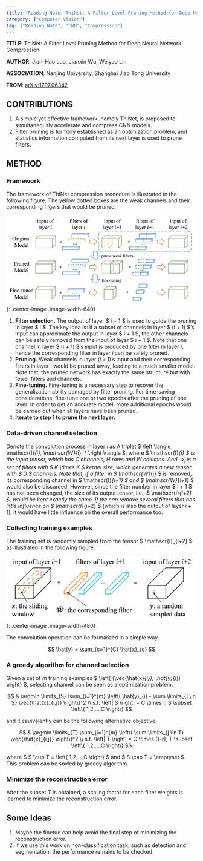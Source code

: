 ```yaml
---
title: "Reading Note: ThiNet: A Filter Level Pruning Method for Deep Neural Network Compression"
category: ["Computer Vision"]
tag: ["Reading Note", "CNN", "Compression"]
---
```


**TITLE**: ThiNet: A Filter Level Pruning Method for Deep Neural Network Compression

**AUTHOR**: Jian-Hao Luo, Jianxin Wu, Weiyao Lin

**ASSOCIATION**: Nanjing University, Shanghai Jiao Tong University

**FROM**: [arXiv:1707.06342](https://arxiv.org/abs/1707.06342)

## CONTRIBUTIONS ##

1. A simple yet effective framework, namely ThiNet, is proposed to simultaneously accelerate and compress CNN models.
2. Filter pruning is formally established as an optimization problem, and statistics information computed from its next layer is used to prune filters.

## METHOD ##

### Framework ###

The framework of ThiNet compression procedure is illustrated in the following figure. The yellow dotted boxes are the weak channels and their corresponding filgers that would be pruned.

![Framework](https://raw.githubusercontent.com/joshua19881228/my_blogs/master/Computer_Vision/Reading_Note/figures/Reading_Note_20170803_ThiNet_0.png "Framework"){: .center-image .image-width-640}

1. **Filter selection.** The output of layer $ i + 1 $ is used to guide the pruning in layer $ i $. The key idea is: if a subset of channels in layer $ (i + 1) $’s input can approximate the output in layer $ i + 1 $, the other channels can be safely removed from the input of layer $ i + 1 $. Note that one channel in layer $ (i + 1) $’s input is produced by one filter in layer $i$, hence the corresponding filter in layer $i$ can be safely pruned.
2. **Pruning.** Weak channels in layer $(i + 1)$’s input and their corresponding filters in layer i would be pruned away, leading to a much smaller model. Note that, the pruned network has exactly the same structure but with fewer filters and channels.
3. **Fine-tuning.** Fine-tuning is a necessary step to recover the generalization ability damaged by filter pruning. For time-saving considerations, fine-tune one or two epochs after the pruning of one layer. In order to get an accurate model, more additional epochs would be carried out when all layers have been pruned.
4. **Iterate to step 1 to prune the next layer.**

### Data-driven channel selection ###

Denote the convolution process in layer $i$ as A triplet $ \left \langle \mathscr{I}_{i}, \mathscr{W}_{i}, * \right \rangle $, where $ \mathscr{I}_{i} $ is the input tensor, which has $C$ channels, $H$ rows and $W$ columns. And $\mathscr{W}_{i}$ is a set of filters with $ K \times K $ kernel size, which generates a new tensor with $ D $ channels. Note that, if a filter in $ \mathscr{W}_{i} $ is removed, its corresponding channel in $ \mathscr{I}_{i+1} $ and $ \mathscr{W}_{i+1} $ would also be discarded. However, since the filter number in layer $ i + 1 $ has not been changed, the size of its output tensor, i.e., $ \mathscr{I}_{i+2} $, would be kept exactly the same. If we can remove several filters that has little influence on $ \mathscr{I}_{i+2} $ (which is also the output of layer $i + 1$), it would have little influence on the overall performance too.

### Collecting training examples ###

The training set is randomly sampled from the tensor $ \mathscr{I}_{i+2} $ as illustrated in the following figure.

![Sampling](https://raw.githubusercontent.com/joshua19881228/my_blogs/master/Computer_Vision/Reading_Note/figures/Reading_Note_20170803_ThiNet_1.png "Sampling"){: .center-image .image-width-480}

The convolution operation can be formalized in a simple way

$$ \hat{y} = \sum_{c=1}^{C} \hat{x}_{c} $$

### A greedy algorithm for channel selection ###

Given a set of $m$ training examples $ \left\{ (\vec{\hat{x}_{i}}, \hat{y}_{i}) \right\} $, selecting channel can be seen as a optimization problem:

$$ & \argmin \limits_{S} \sum_{i=1}^{m} \left\( \hat{y}_{i} - \sum \limits_{j \in S} \vec{\hat{x}_{i,j}} \right\)^2 \\
s.t. \left| S \right| =  C \times r, S \subset \left\{ 1,2,...,C \right\} $$

and it eauivalently can be the following alternative objective:

$$ & \argmin \limits_{T} \sum_{i=1}^{m} \left\( \sum \limits_{j \in T} \vec{\hat{x}_{i,j}} \right\)^2 \\
s.t. \left| T \right| =  C \times (1-r), T \subset \left\{ 1,2,...,C \right\} $$

where $ S \cup T = \left\{ 1,2,...,C \right\} $ and $ S \cap T = \emptyset $. This problem can be sovled by greedy algorithm.

### Minimize the reconstruction error ###

After the subset $T$ is obtained, a scaling factor for each filter weights is learned to minimize the reconstruction error. 

## Some Ideas ##

1. Maybe the finetue can help avoid the final step of minimizing the reconstruction error.
2. If we use this work on non-classification task, such as detection and segmentation, the performance remains to be checked.